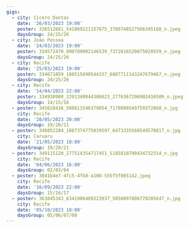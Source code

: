 ```yaml
---
gigs:
  - city: Cícero Dantas
    date: '26/03/2023 19:00'
    poster: 336512681_541869221157675_3788748527566345168_n.jpeg
    daysGroup: 24/25/26
  - city: João Pessoa
    date: '24/03/2023 19:00'
    poster: 334572470_890789002146539_7372616520875028939_n.jpeg
    daysGroup: 24/25/26
  - city: Recife
    date: '25/03/2023 19:00'
    poster: 334671859_188515690544337_6887711143247679467_n.jpeg
    daysGroup: 24/25/26
  - city: Recife
    date: '14/04/2023 22:00'
    poster: 334938980_2291340944386023_2776367296902416509_n.jpeg
    daysGroup: 14/15/16
  - poster: 345628416_588811546379054_7178099549759372868_n.jpg
    city: Recife
    date: '20/05/2023 20:00'
    daysGroup: 19/20/21
  - poster: 346852284_1887374775039597_6473335560549570817_n.jpg
    city: Caruaru
    date: '21/05/2023 18:00'
    daysGroup: 19/20/21
  - poster: 349115120_277514354717451_5185810790434732314_n.jpg
    city: Recife
    date: '04/06/2023 16:00'
    daysGroup: 02/03/04
  - poster: 3041b4e7-4fc5-4fb0-a100-555f5f065142.jpeg
    city: Recife
    date: '16/09/2023 22:00'
    daysGroup: 15/16/17
  - poster: 363845343_6341906489223937_5050897886770205647_n.jpg
    city: Recife
    date: '05/10/2023 18:00'
    daysGroup: 05/06/07/08
---
```


